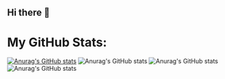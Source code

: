 ## Hi there 👋



# My GitHub Stats:

[![Anurag's GitHub stats](https://github-readme-stats.vercel.app/api?username=muhtarahmed)](https://github.com/anuraghazra/github-readme-stats)
![Anurag's GitHub stats](https://github-readme-stats.vercel.app/api?username=muhtarahmed&count_private=true)
![Anurag's GitHub stats](https://github-readme-stats.vercel.app/api?username=muhtarahmed&show_icons=true)
![Anurag's GitHub stats](https://github-readme-stats.vercel.app/api?username=muhtarahmed&show_icons=true&theme=jolly)

<!--
**muhtarahmed/muhtarahmed** is a ✨ _special_ ✨ repository because its `README.md` (this file) appears on your GitHub profile.

Here are some ideas to get you started:

- 🔭 I’m currently working on ...
- 🌱 I’m currently learning ...
- 👯 I’m looking to collaborate on ...
- 🤔 I’m looking for help with ...
- 💬 Ask me about ...
- 📫 How to reach me: ...
- 😄 Pronouns: ...
- ⚡ Fun fact: ...
-->
